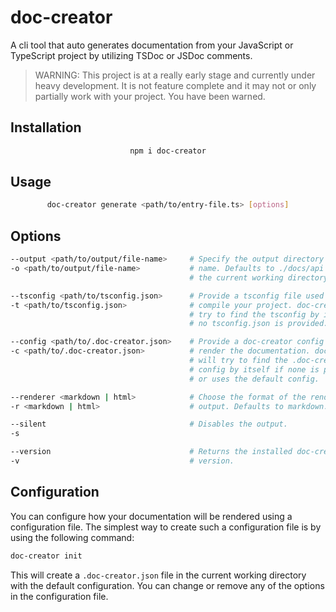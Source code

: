 # doc-creator

A cli tool that auto generates documentation from your JavaScript or TypeScript project by utilizing TSDoc or JSDoc comments.

> WARNING: This project is at a really early stage and currently under heavy development. It is not feature complete and it may not or only partially work with your project. You have been warned.

## Installation

<center>

```sh
npm i doc-creator
```

</center>

## Usage

<center>

```sh
doc-creator generate <path/to/entry-file.ts> [options]
```

</center>

## Options

```sh
--output <path/to/output/file-name>     # Specify the output directory and file-
-o <path/to/output/file-name>           # name. Defaults to ./docs/api based on
                                        # the current working directory.

--tsconfig <path/to/tsconfig.json>      # Provide a tsconfig file used to
-t <path/to/tsconfig.json>              # compile your project. doc-creator will
                                        # try to find the tsconfig by itself if
                                        # no tsconfig.json is provided.

--config <path/to/.doc-creator.json>    # Provide a doc-creator config used to
-c <path/to/.doc-creator.json>          # render the documentation. doc-creator
                                        # will try to find the .doc-creator.json
                                        # config by itself if none is provided
                                        # or uses the default config.

--renderer <markdown | html>            # Choose the format of the rendered 
-r <markdown | html>                    # output. Defaults to markdown.

--silent                                # Disables the output.
-s

--version                               # Returns the installed doc-creator
-v                                      # version.
```

## Configuration

You can configure how your documentation will be rendered using a configuration file. The simplest way to create such a configuration file is by using the following command:

```sh
doc-creator init
```

This will create a `.doc-creator.json` file in the current working directory with the default configuration. You can change or remove any of the options in the configuration file.
